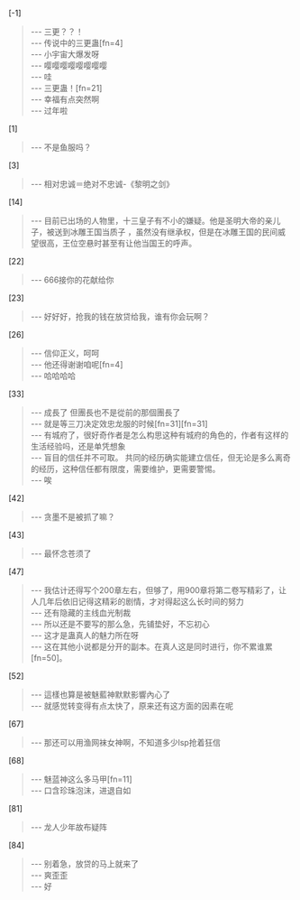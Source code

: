 
[-1] 
>--- 三更？？！<br>
>--- 传说中的三更蛊[fn=4]<br>
>--- 小宇宙大爆发呀<br>
>--- 嘤嘤嘤嘤嘤嘤嘤嘤<br>
>--- 哇<br>
>--- 三更蛊！[fn=21]<br>
>--- 幸福有点突然啊<br>
>--- 过年啦<br>

[1] 
>--- 不是鱼服吗？<br>

[3] 
>--- 相对忠诚＝绝对不忠诚-《黎明之剑》<br>

[14] 
>--- 目前已出场的人物里，十三皇子有不小的嫌疑。他是圣明大帝的亲儿子，被送到冰雕王国当质子 ，虽然没有继承权，但是在冰雕王国的民间威望很高，王位空悬时甚至有让他当国王的呼声。<br>

[22] 
>--- 666接你的花献给你<br>

[23] 
>--- 好好好，抢我的钱在放贷给我，谁有你会玩啊？<br>

[26] 
>--- 信仰正义，呵呵<br>
>--- 他还得谢谢咱呢[fn=4]<br>
>--- 哈哈哈哈<br>

[33] 
>--- 成長了 但團長也不是從前的那個團長了<br>
>--- 就是等三刀决定效忠龙服的时候[fn=31][fn=31]<br>
>--- 有城府了，很好奇作者是怎么构思这种有城府的角色的，作者有这样的生活经验吗，还是单凭想象<br>
>--- 盲目的信任并不可取。
共同的经历确实能建立信任，但无论是多么离奇的经历，这种信任都有限度，需要维护，更需要警惕。<br>
>--- 唉<br>

[42] 
>--- 贪墨不是被抓了嘛？<br>

[43] 
>--- 最怀念苍须了<br>

[47] 
>--- 我估计还得写个200章左右，但够了，用900章将第二卷写精彩了，让人几年后依旧记得这精彩的剧情，才对得起这么长时间的努力<br>
>--- 还有隐藏的主线血光制裁<br>
>--- 所以还是不要写的那么急，先铺垫好，不忘初心<br>
>--- 这才是蛊真人的魅力所在呀<br>
>--- 这在其他小说都是分开的副本。在真人这是同时进行，你不累谁累[fn=50]。<br>

[52] 
>--- 這樣也算是被魅藍神默默影響內心了<br>
>--- 就感觉转变得有点太快了，原来还有这方面的因素在呢<br>

[67] 
>--- 那还可以用渔网袜女神啊，不知道多少lsp抢着狂信<br>

[68] 
>--- 魅蓝神这么多马甲[fn=11]<br>
>--- 口含珍珠泡沫，进退自如<br>

[81] 
>--- 龙人少年故布疑阵<br>

[84] 
>--- 别着急，放贷的马上就来了<br>
>--- 爽歪歪<br>
>--- 好<br>

